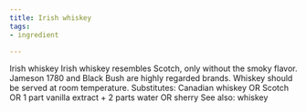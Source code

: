 ```yaml
---
title: Irish whiskey
tags:
- ingredient

---
```

Irish whiskey Irish whiskey resembles Scotch, only without the smoky flavor. Jameson 1780 and Black Bush are highly regarded brands. Whiskey should be served at room temperature. Substitutes: Canadian whiskey OR Scotch OR 1 part vanilla extract + 2 parts water OR sherry See also: whiskey
